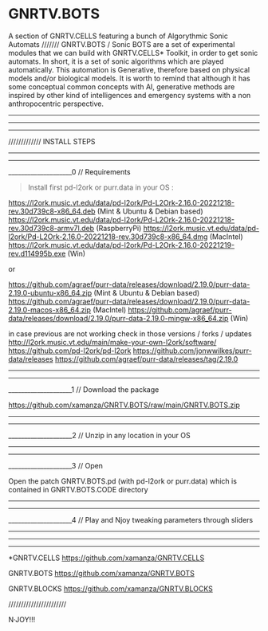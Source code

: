 # GNRTV.BOTS
A section of GNRTV.CELLS featuring a bunch of Algorythmic Sonic Automats
///////
GNRTV.BOTS / Sonic BOTS are a set of experimental modules
that we can build with GNRTV.CELLS* Toolkit, in order to get sonic automats.
In short, it is a set of sonic algorithms which are played automatically. 
This automation is Generative, therefore based on physical models and/or biological models. 
It is worth to remind that although it has some conceptual common concepts with AI, 
generative methods are inspired by other kind of intelligences 
and emergency systems with a non anthropocentric perspective.
____________________
________________
_________


/////////////
INSTALL STEPS
_________
________________
____________________0 // Requirements

> Install first pd-l2ork or purr.data in your OS :

https://l2ork.music.vt.edu/data/pd-l2ork/Pd-L2Ork-2.16.0-20221218-rev.30d739c8-x86_64.deb (Mint & Ubuntu & Debian based)
https://l2ork.music.vt.edu/data/pd-l2ork/Pd-L2Ork-2.16.0-20221218-rev.30d739c8-armv7l.deb (RaspberryPi)
https://l2ork.music.vt.edu/data/pd-l2ork/Pd-L2Ork-2.16.0-20221218-rev.30d739c8-x86_64.dmg (MacIntel)
https://l2ork.music.vt.edu/data/pd-l2ork/Pd-L2Ork-2.16.0-20221219-rev.d114995b.exe (Win)

or

https://github.com/agraef/purr-data/releases/download/2.19.0/purr-data-2.19.0-ubuntu-x86_64.zip (Mint & Ubuntu & Debian based)
https://github.com/agraef/purr-data/releases/download/2.19.0/purr-data-2.19.0-macos-x86_64.zip (MacIntel)
https://github.com/agraef/purr-data/releases/download/2.19.0/purr-data-2.19.0-mingw-x86_64.zip (Win)


in case previous are not working check in those versions / forks / updates
http://l2ork.music.vt.edu/main/make-your-own-l2ork/software/
https://github.com/pd-l2ork/pd-l2ork
https://github.com/jonwwilkes/purr-data/releases
https://github.com/agraef/purr-data/releases/tag/2.19.0


_________
________________
____________________1 // Download the package 

 https://github.com/xamanza/GNRTV.BOTS/raw/main/GNRTV.BOTS.zip


_________
________________
____________________2 // Unzip in any location in your OS



_________
________________
____________________3 // Open

Open the patch GNRTV.BOTS.pd (with pd-l2ork or purr.data) which is contained in GNRTV.BOTS.CODE directory



_________
________________
____________________4 // Play and Njoy tweaking parameters through sliders






_________
________________
____________________
*GNRTV.CELLS 
https://github.com/xamanza/GNRTV.CELLS

GNRTV.BOTS
https://github.com/xamanza/GNRTV.BOTS

GNRTV.BLOCKS
https://github.com/xamanza/GNRTV.BLOCKS

///////////////////////


N·JOY!!!

